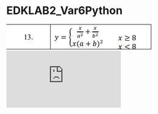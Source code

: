 # EDKLAB2_Var6Python

![Screenshot](main.png)
![Screenshot](https://github.com/harvey133/PYTHON_13VAR_2LAB/blob/main/Разработка%20кроссплатформенных%20приложений%202%20лаба/LABA2_RK13-main/Main.py)
